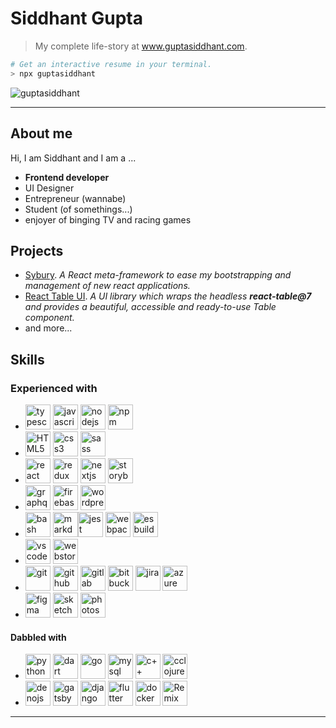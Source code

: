 # Siddhant Gupta

> My complete life-story at www.guptasiddhant.com.

```sh
# Get an interactive resume in your terminal.
> npx guptasiddhant
```

<img  src="https://github-readme-stats.vercel.app/api?username=guptasiddhant&show_icons=true" alt="guptasiddhant" />

---

## About me

Hi, I am Siddhant and I am a ...

- **Frontend developer**
- UI Designer
- Entrepreneur (wannabe)
- Student (of somethings...)
- enjoyer of binging TV and racing games

## Projects

- [Sybury](https://github.com/sybury). _A React meta-framework to ease my bootstrapping and management of new react applications._
- [React Table UI](https://github.com/GuptaSiddhant/react-table-ui). _A UI library which wraps the headless **react-table@7** and provides a beautiful, accessible and ready-to-use Table component._
- and more...

## Skills

### Experienced with

- <img src="https://cdn.jsdelivr.net/gh/devicons/devicon/icons/typescript/typescript-original.svg" alt="typescript" width="40" height="40" />
  <img src="https://cdn.jsdelivr.net/gh/devicons/devicon/icons/javascript/javascript-original.svg" alt="javascript" width="40" height="40" />
  <img src="https://cdn.jsdelivr.net/gh/devicons/devicon/icons/nodejs/nodejs-original.svg" alt="nodejs" width="40" height="40" />
  <img src="https://cdn.jsdelivr.net/gh/devicons/devicon/icons/npm/npm-original-wordmark.svg" alt="npm" width="40" height="40" />

- <img src="https://cdn.jsdelivr.net/gh/devicons/devicon/icons/html5/html5-original.svg" alt="HTML5" width="40" height="40"/>
  <img src="https://cdn.jsdelivr.net/gh/devicons/devicon/icons/css3/css3-original.svg" alt="css3" width="40" height="40"/>
  <img src="https://cdn.jsdelivr.net/gh/devicons/devicon/icons/sass/sass-original.svg" alt="sass" width="40" height="40" />

- <img src="https://cdn.jsdelivr.net/gh/devicons/devicon/icons/react/react-original.svg" alt="react" width="40" height="40" />
  <img src="https://cdn.jsdelivr.net/gh/devicons/devicon/icons/redux/redux-original.svg" alt="redux" width="40" height="40"/>
  <img src="https://cdn.jsdelivr.net/gh/devicons/devicon/icons/nextjs/nextjs-original.svg" alt="nextjs" width="40" height="40" />
  <img src="https://cdn.jsdelivr.net/gh/devicons/devicon/icons/storybook/storybook-original.svg" alt="storybook" width="40" height="40" />

- <img src="https://cdn.jsdelivr.net/gh/devicons/devicon/icons/graphql/graphql-plain.svg" alt="graphql" width="40" height="40" />
  <img src="https://cdn.jsdelivr.net/gh/devicons/devicon/icons/firebase/firebase-plain.svg" alt="firebase" width="40" height="40" />
  <img src="https://cdn.jsdelivr.net/gh/devicons/devicon/icons/wordpress/wordpress-original.svg" alt="wordpress" width="40" height="40" />

- <img src="https://cdn.jsdelivr.net/gh/devicons/devicon/icons/bash/bash-original.svg" alt="bash" width="40" height="40"/>
  <img src="https://cdn.jsdelivr.net/gh/devicons/devicon/icons/markdown/markdown-original.svg" alt="markdown" width="40" height="40"/><img src="https://cdn.jsdelivr.net/gh/devicons/devicon/icons/jest/jest-plain.svg" alt="jest" width="40" height="40" />
  <img src="https://cdn.jsdelivr.net/gh/devicons/devicon/icons/webpack/webpack-plain.svg" alt="webpack" width="40" height="40" />
  <img src="https://styles.redditmedia.com/t5_3q9lyn/styles/communityIcon_zenuji2viqg61.png" alt="esbuild" width="40" height="40" />

- <img src="https://cdn.jsdelivr.net/gh/devicons/devicon/icons/vscode/vscode-original.svg" alt="vscode" width="40" height="40" />
  <img src="https://upload.wikimedia.org/wikipedia/commons/thumb/c/c0/WebStorm_Icon.svg/1024px-WebStorm_Icon.svg.png" alt="webstorm" width="40" height="40" />

- <img src="https://cdn.jsdelivr.net/gh/devicons/devicon/icons/git/git-original.svg" alt="git" width="40" height="40" />
  <img src="https://cdn.jsdelivr.net/gh/devicons/devicon/icons/github/github-original.svg" alt="github" width="40" height="40" />
  <img src="https://cdn.jsdelivr.net/gh/devicons/devicon/icons/gitlab/gitlab-original.svg" alt="gitlab" width="40" height="40" />
  <img src="https://cdn.jsdelivr.net/gh/devicons/devicon/icons/bitbucket/bitbucket-original.svg" alt="bitbucket" width="40" height="40" />
  <img src="https://cdn.jsdelivr.net/gh/devicons/devicon/icons/jira/jira-original.svg" alt="jira" width="40" height="40" />
  <img src="https://cdn.jsdelivr.net/gh/devicons/devicon/icons/azure/azure-original.svg" alt="azure" width="40" height="40" />

- <img src="https://cdn.jsdelivr.net/gh/devicons/devicon/icons/figma/figma-original.svg" alt="figma" width="40" height="40" />
  <img src="https://cdn.jsdelivr.net/gh/devicons/devicon/icons/sketch/sketch-original.svg" alt="sketch" width="40" height="40" />
  <img src="https://cdn.jsdelivr.net/gh/devicons/devicon/icons/photoshop/photoshop-plain.svg" alt="photoshop" width="40" height="40" />

#### Dabbled with

- <img src="https://cdn.jsdelivr.net/gh/devicons/devicon/icons/python/python-original.svg" alt="python" width="40" height="40" />
  <img src="https://cdn.jsdelivr.net/gh/devicons/devicon/icons/dart/dart-original.svg" alt="dart" width="40" height="40" />
  <img src="https://cdn.jsdelivr.net/gh/devicons/devicon/icons/go/go-original.svg" alt="go" width="40" height="40" />
  <img src="https://cdn.jsdelivr.net/gh/devicons/devicon/icons/mysql/mysql-original.svg" alt="mysql" width="40" height="40" />
  <img src="https://cdn.jsdelivr.net/gh/devicons/devicon/icons/cplusplus/cplusplus-original.svg" alt="c++" width="40" height="40" />
  <img src="https://cdn.jsdelivr.net/gh/devicons/devicon/icons/clojurescript/clojurescript-original.svg" alt="cclojurescript" width="40" height="40" />

- <img src="https://cdn.jsdelivr.net/gh/devicons/devicon/icons/denojs/denojs-original.svg" alt="denojs" width="40" height="40" />
  <img src="https://cdn.jsdelivr.net/gh/devicons/devicon/icons/gatsby/gatsby-original.svg" alt="gatsby" width="40" height="40" />
  <img src="https://cdn.jsdelivr.net/gh/devicons/devicon/icons/django/django-original.svg" alt="django" width="40" height="40" />
  <img src="https://cdn.jsdelivr.net/gh/devicons/devicon/icons/flutter/flutter-original.svg" alt="flutter" width="40" height="40" />
  <img src="https://cdn.jsdelivr.net/gh/devicons/devicon/icons/docker/docker-original.svg" alt="docker" width="40" height="40" />
  <img src="https://pbs.twimg.com/profile_images/1425897037602586625/ID6pueIo_400x400.png" alt="Remix" width="40" height="40" />

---
